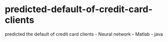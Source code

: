 # predicted-default-of-credit-card-clients
predicted the default of credit card clients - Neural network - Matlab - java
